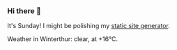 ### Hi there :wave:

It's Sunday! I might be polishing my [static site generator](https://github.com/bewuethr/pandoc-bash-blog).

Weather in Winterthur: clear, at +16°C.
